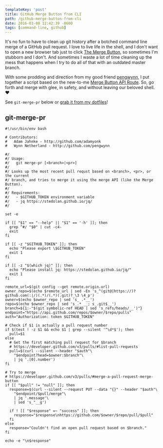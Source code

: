 ```yaml
---
templateKey: 'post'
title: GitHub Merge Button from CLI
path: /github-merge-button-from-cli
date: 2016-03-08 12:42:39 -0600
tags: [command-line, github]
---
```


It's no fun to have to clean up git history after a botched command line merge of a GitHub pull request. I love to live life in the shell, and I don't want to open a new browser tab just to click [The Merge Button][], so sometimes I'm stubborn and I don't. And sometimes I waste a lot of time cleaning up the mess that happens when I try to do all of that with an outdated master branch.

With some prodding and direction from my good friend [pengwynn][], I put together a script based on the new-to-me [Merge Button API Route][]. So, go forth and merge with glee, in safety, and without leaving our beloved shell. ❤️

See `git-merge-pr` below or [grab it from my dotfiles][git-merge-pr]!

[the merge button]: https://github.com/blog/843-the-merge-button
[pengwynn]: https://github.com/pengwynn
[merge button api route]: https://developer.github.com/v3/pulls/#merge-a-pull-request-merge-button
[git-merge-pr]: https://github.com/adamyonk/dotfiles/blob/master/bin/git-merge-pr

## git-merge-pr

```shell
#!/usr/bin/env bash

# Contributors:
#   Adam Jahnke - http://github.com/adamyonk
#   Wynn Netherland - http://github.com/pengwynn

#/
#/ Usage:
#/   git merge-pr [<branch>|<pr>]
#/
#/ Looks up the most recent pull requst based on <branch>, <pr>, or the current
#/ branch, and tries to merge it using the merge API (like the Merge Button).
#/
#/ Requirements:
#/   - $GITHUB_TOKEN environment variable
#/   - jq https://stedolan.github.io/jq/
#/

set -e

if [[ "$1" == "--help" || "$1" == '-h' ]]; then
  grep ^#/ "$0" | cut -c4-
  exit
fi

if [[ -z "$GITHUB_TOKEN" ]]; then
  echo "Please export \$GITHUB_TOKEN"
  exit 1
fi

if [[ -z "$(which jq)" ]]; then
  echo "Please install jq: https://stedolan.github.io/jq/"
  exit 1
fi

remote_url=$(git config --get remote.origin.url)
owner_repo=$(echo $remote_url | sed -En 's_^(git@|https://)?github.com(:|/)(.*)/(.*)(.git)?_\3 \4_p')
owner=$(echo $owner_repo | sed 's_ .*__')
repo=$(echo $owner_repo | sed 's_.* __; s_.git$__')
branch=${1:-"$(git symbolic-ref HEAD | sed 's_refs/heads/__')"}
endpoint="https://api.github.com/repos/$owner/$repo/pulls"
auth="Authorization: token $GITHUB_TOKEN"

# Check if $1 is actually a pull request number
if $(test ! -z $1 && echo $1 | grep --silent '^\d*$'); then
  pull=$1
else
  # Get the first matching pull request for $branch
  # https://developer.github.com/v3/pulls/#list-pull-requests
  pull=$(curl --silent --header "$auth"\
    "$endpoint?head=$owner:$branch"\
    | jq '.[0].number')
fi

# Try to merge
# https://developer.github.com/v3/pulls/#merge-a-pull-request-merge-button
if [[ "$pull" != "null" ]]; then
  response=$(curl --silent --request PUT --data "{}" --header "$auth"\
    "$endpoint/$pull/merge"\
    | jq '.message'\
    | sed 's_"__g')

  if ! [[ "$response" =~ "success" ]]; then
    response="$response\nhttps://github.com/$owner/$repo/pull/$pull"
  fi
else
  response="Couldn't find an open pull request based on $branch."
fi

echo -e "\n$response"
```
